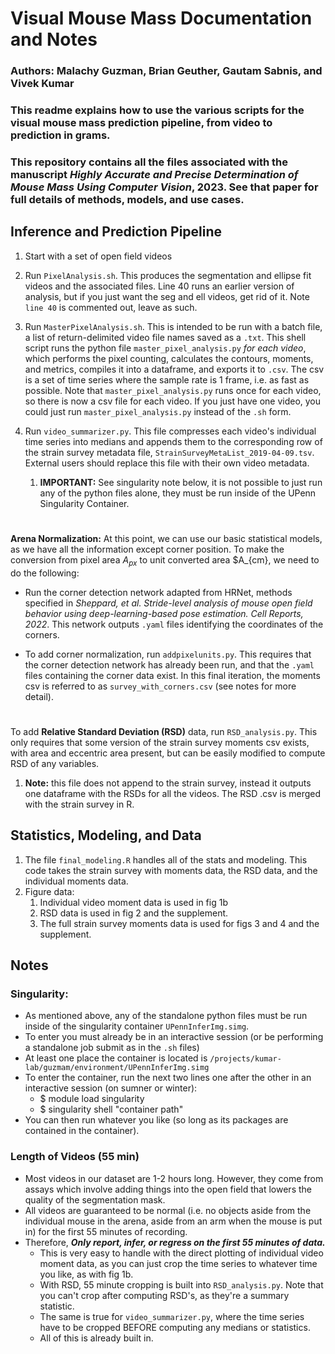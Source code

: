 # Visual Mouse Mass Documentation and Notes
### Authors: Malachy Guzman, Brian Geuther, Gautam Sabnis, and Vivek Kumar
### This readme explains how to use the various scripts for the visual mouse mass prediction pipeline, from video to prediction in grams.
### This repository contains all the files associated with the manuscript *Highly Accurate and Precise Determination of Mouse Mass Using Computer Vision*, 2023. See that paper for full details of methods, models, and use cases.


## Inference and Prediction Pipeline
1. Start with a set of open field videos 
   
2. Run `PixelAnalysis.sh`. This produces the segmentation and ellipse fit videos and the associated files. Line 40 runs an earlier version of analysis, but if you just want the seg and ell videos, get rid of it. Note `line 40` is commented out, leave as such.

3. Run `MasterPixelAnalysis.sh`. This is intended to be run with a batch file, a list of return-delimited video file names saved as a `.txt`. This shell script runs the python file `master_pixel_analysis.py` *for each video*, which performs the pixel counting, calculates the contours, moments, and metrics, compiles it into a dataframe, and exports it to `.csv`. The csv is a set of time series where the sample rate is 1 frame, i.e. as fast as possible. Note that `master_pixel_analysis.py` runs once for each video, so there is now a csv file for each video. If you just have one video, you could just run `master_pixel_analysis.py` instead of the `.sh` form.

4. Run `video_summarizer.py`. This file compresses each video's individual time series into medians and appends them to the corresponding row of the strain survey metadata file, `StrainSurveyMetaList_2019-04-09.tsv`. External users should replace this file with their own video metadata.
   1. **IMPORTANT:** See singularity note below, it is not possible to just run any of the python files alone, they must be run inside of the UPenn Singularity Container. 
#
**Arena Normalization:** At this point, we can use our basic statistical models, as we have all the information except corner position. To make the conversion from pixel area $A_{px}$ to unit converted area $A_{cm}, we need to do the following:
- Run the corner detection network adapted from HRNet, methods specified in *Sheppard, et al. Stride-level analysis of mouse open field behavior using deep-learning-based pose estimation. Cell Reports, 2022*. This network outputs `.yaml` files identifying the coordinates of the corners.
  
- To add corner normalization, run `addpixelunits.py`. This requires that the corner detection network has already been run, and that the `.yaml` files containing the corner data exist. In this final iteration, the moments csv is referred to as `survey_with_corners.csv` (see notes for more detail).
#
To add **Relative Standard Deviation (RSD)** data, run `RSD_analysis.py`. This only requires that some version of the strain survey moments csv exists, with area and eccentric area present, but can be easily modified to compute RSD of any variables. 
   1. **Note:** this file does not append to the strain survey, instead it outputs one dataframe with the RSDs for all the videos. The RSD .csv is merged with the strain survey in R.


## Statistics, Modeling, and Data
1. The file `final_modeling.R` handles all of the stats and modeling. This code takes the strain survey with moments data, the RSD data, and the individual moments data. 
2. Figure data:
   1. Individual video moment data is used in fig 1b
   2. RSD data is used in fig 2 and the supplement.
   3. The full strain survey moments data is used for figs 3 and 4 and the supplement.


## Notes
### Singularity:
- As mentioned above, any of the standalone python files must be run inside of the singularity container `UPennInferImg.simg`.
- To enter you must already be in an interactive session (or be performing a standalone job submit as in the `.sh` files)
- At least one place the container is located is `/projects/kumar-lab/guzmam/environment/UPennInferImg.simg`
- To enter the container, run the next two lines one after the other in an interactive session (on sumner or winter):
  - $ module load singularity
  - $ singularity shell "container path"
- You can then run whatever you like (so long as its packages are contained in the container).

### Length of Videos (55 min)
- Most videos in our dataset are 1-2 hours long. However, they come from  assays which involve adding things into the open field that lowers the quality of the segmentation mask.
- All videos are guaranteed to be normal (i.e. no objects aside from the individual mouse in the arena, aside from an arm when the mouse is put in) for the first 55 minutes of recording.
- Therefore, ***Only report, infer, or regress on the first 55 minutes of data.*** 
  - This is very easy to handle with the direct plotting of individual video moment data, as you can just crop the time series to whatever time you like, as with fig 1b. 
  - With RSD, 55 minute cropping is built into `RSD_analysis.py`. Note that you can't crop after computing RSD's, as they're a summary statistic. 
  - The same is true for `video_summarizer.py`, where the time series have to be cropped BEFORE computing any medians or statistics. 
  - All of this is already built in. 

